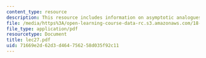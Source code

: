 ```yaml
---
content_type: resource
description: This resource includes information on asymptotic analogues.
file: /media/https%3A/open-learning-course-data-rc.s3.amazonaws.com/18-315-combinatorial-theory-introduction-to-graph-theory-extremal-and-enumerative-combinatorics-spring-2005/71669e2d62d3d464756258d035f92c11_lec27.pdf
file_type: application/pdf
resourcetype: Document
title: lec27.pdf
uid: 71669e2d-62d3-d464-7562-58d035f92c11
---
```

